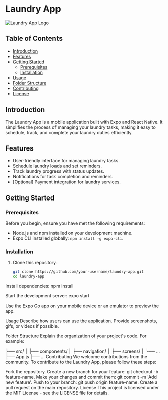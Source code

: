 # Laundry App

![Laundry App Logo](link-to-your-logo-image.png)

## Table of Contents

- [Introduction](#introduction)
- [Features](#features)
- [Getting Started](#getting-started)
  - [Prerequisites](#prerequisites)
  - [Installation](#installation)
- [Usage](#usage)
- [Folder Structure](#folder-structure)
- [Contributing](#contributing)
- [License](#license)

## Introduction

The Laundry App is a mobile application built with Expo and React Native. It simplifies the process of managing your laundry tasks, making it easy to schedule, track, and complete your laundry duties efficiently.

## Features

- User-friendly interface for managing laundry tasks.
- Schedule laundry loads and set reminders.
- Track laundry progress with status updates.
- Notifications for task completion and reminders.
- [Optional] Payment integration for laundry services.

## Getting Started

### Prerequisites

Before you begin, ensure you have met the following requirements:

- Node.js and npm installed on your development machine.
- Expo CLI installed globally: `npm install -g expo-cli`.

### Installation

1. Clone this repository:
   ```sh
   git clone https://github.com/your-username/laundry-app.git
   cd laundry-app

Install dependencies:
npm install


Start the development server:
expo start

Use the Expo Go app on your mobile device or an emulator to preview the app.

Usage
Describe how users can use the application. Provide screenshots, gifs, or videos if possible.

Folder Structure
Explain the organization of your project's code. For example:

├── src/
│   ├── components/
│   ├── navigation/
│   ├── screens/
│   └── ...
├── App.js
├── ...
Contributing
We welcome contributions from the community. To contribute to the Laundry App, please follow these steps:

Fork the repository.
Create a new branch for your feature: git checkout -b feature-name.
Make your changes and commit them: git commit -m 'Add new feature'.
Push to your branch: git push origin feature-name.
Create a pull request on the main repository.
License
This project is licensed under the MIT License - see the LICENSE file for details.

